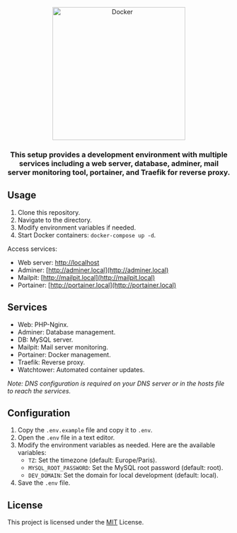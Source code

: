 <p align="center"><img src="https://www.docker.com/wp-content/uploads/2023/08/logo-guide-logos-1.svg" width="300" alt="Docker"></p>

<h3 align="center">This setup provides a development environment with multiple services including a web server, database, adminer, mail server monitoring tool, portainer, and Traefik for reverse proxy.</h3>

## Usage

1. Clone this repository.
2. Navigate to the directory.
3. Modify environment variables if needed.
4. Start Docker containers: `docker-compose up -d`.

Access services:
- Web server: [http://localhost](http://localhost)
- Adminer: [http://adminer.local](http://adminer.local)
- Mailpit: [http://mailpit.local](http://mailpit.local)
- Portainer: [http://portainer.local](http://portainer.local)

## Services

- Web: PHP-Nginx.
- Adminer: Database management.
- DB: MySQL server.
- Mailpit: Mail server monitoring.
- Portainer: Docker management.
- Traefik: Reverse proxy.
- Watchtower: Automated container updates.

*Note: DNS configuration is required on your DNS server or in the hosts file to reach the services.*

## Configuration

1. Copy the `.env.example` file and copy it to `.env`.
2. Open the `.env` file in a text editor.
3. Modify the environment variables as needed. Here are the available variables:
    - `TZ`: Set the timezone (default: Europe/Paris).
    - `MYSQL_ROOT_PASSWORD`: Set the MySQL root password (default: root).
    - `DEV_DOMAIN`: Set the domain for local development (default: local).
4. Save the `.env` file.

## License

This project is licensed under the [MIT](LICENSE) License.
